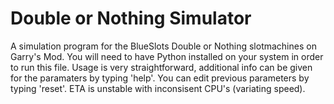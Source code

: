 # Double or Nothing Simulator
A simulation program for the BlueSlots Double or Nothing slotmachines on Garry's Mod.
You will need to have Python installed on your system in order to run this file.
Usage is very straightforward, additional info can be given for the paramaters by typing 'help'.
You can edit previous parameters by typing 'reset'.
ETA is unstable with inconsisent CPU's (variating speed).

